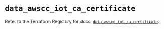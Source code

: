 # `data_awscc_iot_ca_certificate`

Refer to the Terraform Registory for docs: [`data_awscc_iot_ca_certificate`](https://registry.terraform.io/providers/hashicorp/awscc/0.70.0/docs/data-sources/iot_ca_certificate).
